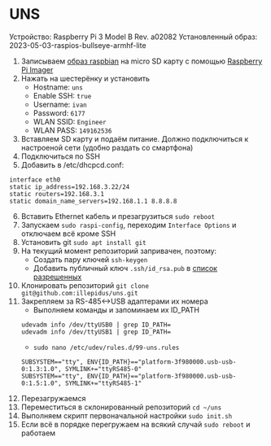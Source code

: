 # UNS
Устройство: Raspberry Pi 3 Model B Rev. a02082
Установленный образ: 2023-05-03-raspios-bullseye-armhf-lite

1. Записываем [образ raspbian](https://www.raspberrypi.com/software/operating-systems/) на micro SD карту с помощью [Raspberry Pi Imager](https://www.raspberrypi.com/software/)
2. Нажать на шестерёнку и установить
	* Hostname: `uns`
	* Enable SSH: `true`
	* Username: `ivan`
	* Password: `6177`
	* WLAN SSID: `Engineer`
	* WLAN PASS: `149162536`
3. Вставляем SD карту и подаём питание. Должно подключиться к настроеной сети (удобно раздать со смартфона)
4. Подключиться по SSH
5. Добавить в /etc/dhcpcd.conf:
```
interface eth0
static ip_address=192.168.3.22/24
static routers=192.168.3.1
static domain_name_servers=192.168.1.1 8.8.8.8
```
6. Вставить Ethernet кабель и презагрузиться `sudo reboot`
7. Запускаем `sudo raspi-config`, переходим `Interface Options` и отключаем всё кроме SSH
8. Установить git `sudo apt install git`
9. На текущий момент репозиторий запривачен, поэтому: 
	* Создать пару ключей `ssh-keygen`
	* Добавить публичный ключ `.ssh/id_rsa.pub` в [список разрешенных](https://github.com/settings/keys)
10. Клонировать репозиторий `git clone git@github.com:illepidus/uns.git`
11. Закрепляем за RS-485<->USB адаптерами их номера
	* Выполняем команды и запоминаем их ID_PATH
	```
	udevadm info /dev/ttyUSB0 | grep ID_PATH=
	udevadm info /dev/ttyUSB1 | grep ID_PATH=
	```
	* `sudo nano /etc/udev/rules.d/99-uns.rules`
	```
	SUBSYSTEM=="tty", ENV{ID_PATH}=="platform-3f980000.usb-usb-0:1.3:1.0", SYMLINK+="ttyRS485-0"
	SUBSYSTEM=="tty", ENV{ID_PATH}=="platform-3f980000.usb-usb-0:1.5:1.0", SYMLINK+="ttyRS485-1"
	```
12. Перезагружаемся
13. Переместиться в склонированный репозиторий `cd ~/uns`
14. Выполняем скрипт первоначальной настройки `sudo init.sh`
15. Если всё в порядке перегружаем на всякий случай `sudo reboot` и работаем